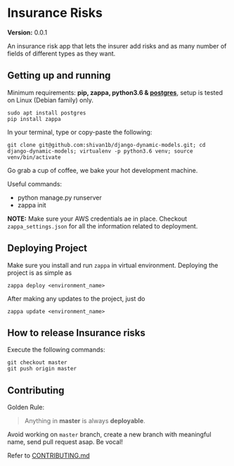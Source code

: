 Insurance Risks
==============================

__Version:__ 0.0.1

An insurance risk app that lets the insurer add risks and as many number of fields of different types as they want.

## Getting up and running

Minimum requirements: **pip, zappa, python3.6 & [postgres][install-postgres]**, setup is tested on Linux (Debian family) only.

```
sudo apt install postgres
pip install zappa
```

[install-postgres]: https://www.digitalocean.com/community/tutorials/how-to-install-and-use-postgresql-on-ubuntu-16-04

In your terminal, type or copy-paste the following:

    git clone git@github.com:shivan1b/django-dynamic-models.git; cd django-dynamic-models; virtualenv -p python3.6 venv; source venv/bin/activate

Go grab a cup of coffee, we bake your hot development machine.

Useful commands:

- python manage.py runserver
- zappa init

**NOTE:** Make sure your AWS credentials ae in place. Checkout `zappa_settings.json` for all the information related to deployment.


## Deploying Project

Make sure you install and run `zappa` in virtual environment.
Deploying the project is as simple as
```
zappa deploy <environment_name>
````

After making any updates to the project, just do
```
zappa update <environment_name>
```

## How to release Insurance risks

Execute the following commands:

```
git checkout master
git push origin master
```

## Contributing

Golden Rule:

> Anything in **master** is always **deployable**.

Avoid working on `master` branch, create a new branch with meaningful name, send pull request asap. Be vocal!

Refer to [CONTRIBUTING.md][contributing]

[contributing]: http://github.com/shivan1b/django-dynamic-models/tree/master/CONTRIBUTING.md
